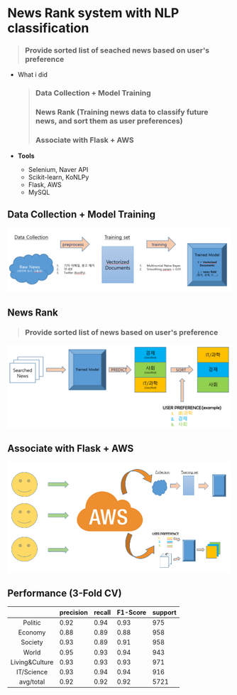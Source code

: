 # News Rank system with NLP classification
> ### Provide sorted list of seached news based on user's preference

- What i did
	> ### Data Collection + Model Training
	> ### News Rank (Training news data to classify future news, and sort them as user preferences)
	> ### Associate with Flask + AWS

- **Tools**
  - Selenium, Naver API
  - Scikit-learn, KoNLPy
  - Flask, AWS
  - MySQL

  
## Data Collection + Model Training 

<img src='img/news_rec.png'>

## News Rank
> ### Provide sorted list of news based on user's preference

<img src='img/news_rank.PNG'>

## Associate with Flask + AWS

<img src='img/news_aws.PNG'>

## Performance (3-Fold CV)

|           	| precision 	| recall 	| F1-Score 	| support 	|
|:---------:	|-----------	|--------	|----------	|---------	|
| Politic      	| 0.92      	| 0.94   	| 0.93     	| 975     	|
| Economy      	| 0.88      	| 0.89   	| 0.88     	| 958     	|
| Society      	| 0.93      	| 0.89   	| 0.91     	| 958     	|
| World      	| 0.95      	| 0.93   	| 0.94     	| 943     	|
| Living&Culture  	| 0.93      	| 0.93   	| 0.93     	| 971     	|
| IT/Science    	| 0.93      	| 0.94   	| 0.94     	| 916     	|
| avg/total 	| 0.92      	| 0.92   	| 0.92     	| 5721    	|

